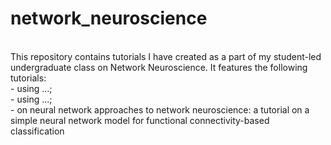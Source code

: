 # network_neuroscience 
<br>
This repository contains tutorials I have created as a part of my student-led undergraduate class on Network Neuroscience.
It features the following tutorials:
<br>
- using ...;
<br>
- using ...;
<br>
- on neural network approaches to network neuroscience: a tutorial on a simple neural network model for functional connectivity-based classification
